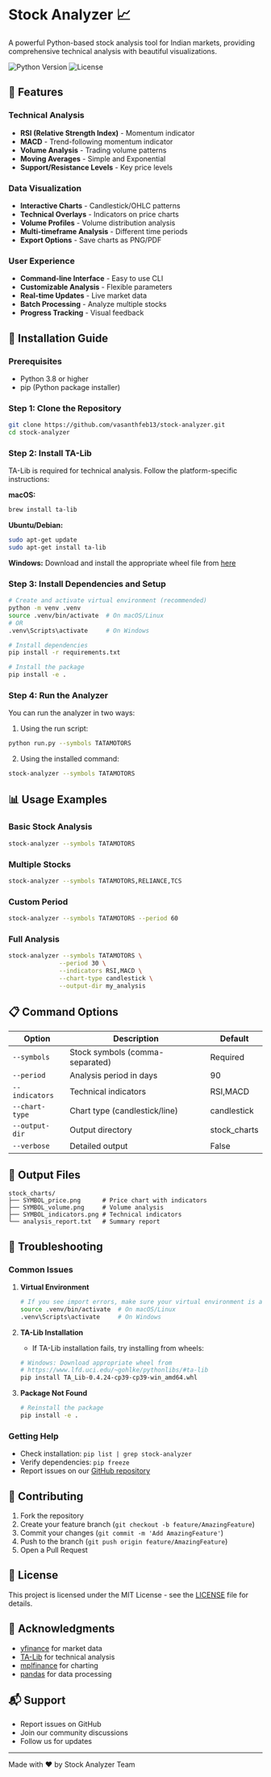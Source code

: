 # Stock Analyzer 📈

A powerful Python-based stock analysis tool for Indian markets, providing comprehensive technical analysis with beautiful visualizations.

![Python Version](https://img.shields.io/badge/python-3.8%2B-blue)
![License](https://img.shields.io/badge/license-MIT-green)

## 🌟 Features

### Technical Analysis
- **RSI (Relative Strength Index)** - Momentum indicator
- **MACD** - Trend-following momentum indicator
- **Volume Analysis** - Trading volume patterns
- **Moving Averages** - Simple and Exponential
- **Support/Resistance Levels** - Key price levels

### Data Visualization
- **Interactive Charts** - Candlestick/OHLC patterns
- **Technical Overlays** - Indicators on price charts
- **Volume Profiles** - Volume distribution analysis
- **Multi-timeframe Analysis** - Different time periods
- **Export Options** - Save charts as PNG/PDF

### User Experience
- **Command-line Interface** - Easy to use CLI
- **Customizable Analysis** - Flexible parameters
- **Real-time Updates** - Live market data
- **Batch Processing** - Analyze multiple stocks
- **Progress Tracking** - Visual feedback

## 🚀 Installation Guide

### Prerequisites
- Python 3.8 or higher
- pip (Python package installer)

### Step 1: Clone the Repository
```bash
git clone https://github.com/vasanthfeb13/stock-analyzer.git
cd stock-analyzer
```

### Step 2: Install TA-Lib
TA-Lib is required for technical analysis. Follow the platform-specific instructions:

**macOS:**
```bash
brew install ta-lib
```

**Ubuntu/Debian:**
```bash
sudo apt-get update
sudo apt-get install ta-lib
```

**Windows:**
Download and install the appropriate wheel file from [here](https://www.lfd.uci.edu/~gohlke/pythonlibs/#ta-lib)

### Step 3: Install Dependencies and Setup
```bash
# Create and activate virtual environment (recommended)
python -m venv .venv
source .venv/bin/activate  # On macOS/Linux
# OR
.venv\Scripts\activate     # On Windows

# Install dependencies
pip install -r requirements.txt

# Install the package
pip install -e .
```

### Step 4: Run the Analyzer
You can run the analyzer in two ways:

1. Using the run script:
```bash
python run.py --symbols TATAMOTORS
```

2. Using the installed command:
```bash
stock-analyzer --symbols TATAMOTORS
```

## 📊 Usage Examples

### Basic Stock Analysis
```bash
stock-analyzer --symbols TATAMOTORS
```

### Multiple Stocks
```bash
stock-analyzer --symbols TATAMOTORS,RELIANCE,TCS
```

### Custom Period
```bash
stock-analyzer --symbols TATAMOTORS --period 60
```

### Full Analysis
```bash
stock-analyzer --symbols TATAMOTORS \
              --period 30 \
              --indicators RSI,MACD \
              --chart-type candlestick \
              --output-dir my_analysis
```

## 📋 Command Options

| Option | Description | Default |
|--------|-------------|---------|
| `--symbols` | Stock symbols (comma-separated) | Required |
| `--period` | Analysis period in days | 90 |
| `--indicators` | Technical indicators | RSI,MACD |
| `--chart-type` | Chart type (candlestick/line) | candlestick |
| `--output-dir` | Output directory | stock_charts |
| `--verbose` | Detailed output | False |

## 📁 Output Files

```
stock_charts/
├── SYMBOL_price.png      # Price chart with indicators
├── SYMBOL_volume.png     # Volume analysis
├── SYMBOL_indicators.png # Technical indicators
└── analysis_report.txt   # Summary report
```

## 🐛 Troubleshooting

### Common Issues

1. **Virtual Environment**
   ```bash
   # If you see import errors, make sure your virtual environment is activated:
   source .venv/bin/activate  # On macOS/Linux
   .venv\Scripts\activate     # On Windows
   ```

2. **TA-Lib Installation**
   - If TA-Lib installation fails, try installing from wheels:
   ```bash
   # Windows: Download appropriate wheel from
   # https://www.lfd.uci.edu/~gohlke/pythonlibs/#ta-lib
   pip install TA_Lib‑0.4.24‑cp39‑cp39‑win_amd64.whl
   ```

3. **Package Not Found**
   ```bash
   # Reinstall the package
   pip install -e .
   ```

### Getting Help
- Check installation: `pip list | grep stock-analyzer`
- Verify dependencies: `pip freeze`
- Report issues on our [GitHub repository](https://github.com/vasanthfeb13/stock-analyzer/issues)

## 🤝 Contributing

1. Fork the repository
2. Create your feature branch (`git checkout -b feature/AmazingFeature`)
3. Commit your changes (`git commit -m 'Add AmazingFeature'`)
4. Push to the branch (`git push origin feature/AmazingFeature`)
5. Open a Pull Request

## 📝 License

This project is licensed under the MIT License - see the [LICENSE](LICENSE) file for details.

## 🙏 Acknowledgments

- [yfinance](https://github.com/ranaroussi/yfinance) for market data
- [TA-Lib](https://github.com/mrjbq7/ta-lib) for technical analysis
- [mplfinance](https://github.com/matplotlib/mplfinance) for charting
- [pandas](https://github.com/pandas-dev/pandas) for data processing

## 📬 Support

- Report issues on GitHub
- Join our community discussions
- Follow us for updates

---
Made with ❤️ by Stock Analyzer Team
